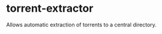 torrent-extractor
=================

Allows automatic extraction of torrents to a central directory.
